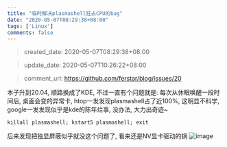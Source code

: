 ```yaml
---
title: "临时解决plasmashell狂占CPU的bug"
date: "2020-05-07T08:29:38+08:00"
tags: ['Linux']
comments: false
---
```


> created_date: 2020-05-07T08:29:38+08:00

> update_date: 2020-05-07T10:26:22+08:00

> comment_url: https://github.com/ferstar/blog/issues/20

本子升到20.04, 顺路换成了KDE, 不过一直有个问题就是: 每次从休眠唤醒一段时间后, 桌面会变的异常卡, htop一发发现plasmashell占了近100%, 这明显不科学, google一发发现似乎是kde的陈年烂事, 没办法, 大力出奇迹~

```shell
killall plasmashell; kstart5 plasmashell; exit
```

后来发现把独显屏蔽似乎就没这个问题了, 看来还是NV显卡驱动的锅
![image](https://user-images.githubusercontent.com/2854276/81272274-db236e00-907f-11ea-99bc-f5219cbd83b1.png)


